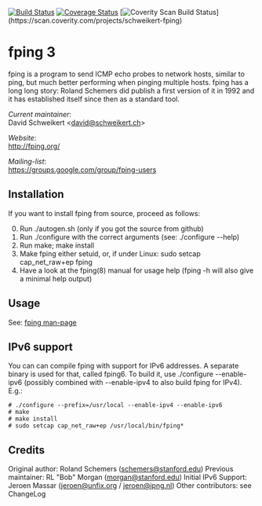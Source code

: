 [![Build Status](https://travis-ci.org/schweikert/fping.svg?branch=develop)](https://travis-ci.org/schweikert/fping)
[![Coverage Status](https://coveralls.io/repos/schweikert/fping/badge.svg?branch=develop&service=github)](https://coveralls.io/github/schweikert/fping?branch=develop)
[![Coverity Scan Build Status](https://scan.coverity.com/projects/11559/badge.svg?flat=1")](https://scan.coverity.com/projects/schweikert-fping)

# fping 3

fping is a program to send ICMP echo probes to network hosts, similar to ping,
but much better performing when pinging multiple hosts. fping has a long long
story: Roland Schemers did publish a first version of it in 1992 and it has
established itself since then as a standard tool.

_Current maintainer_:  
  David Schweikert \<david@schweikert.ch\>

_Website_:  
  http://fping.org/

_Mailing-list_:  
  https://groups.google.com/group/fping-users

## Installation

If you want to install fping from source, proceed as follows:

0. Run ./autogen.sh
   (only if you got the source from github)
1. Run ./configure with the correct arguments
   (see: ./configure --help)
2. Run make; make install
3. Make fping either setuid, or, if under Linux:
   sudo setcap cap_net_raw+ep fping
4. Have a look at the fping(8) manual for usage help
   (fping -h will also give a minimal help output)

## Usage

See: [fping man-page](doc/fping.pod)

## IPv6 support
You can can compile fping with support for IPv6 addresses. A separate binary
is used for that, called fping6. To build it, use ./configure --enable-ipv6
(possibly combined with --enable-ipv4 to also build fping for IPv4). E.g.:

    # ./configure --prefix=/usr/local --enable-ipv4 --enable-ipv6
    # make
    # make install
    # sudo setcap cap_net_raw+ep /usr/local/bin/fping*

## Credits
Original author:  Roland Schemers (schemers@stanford.edu)
Previous maintainer:  RL "Bob" Morgan (morgan@stanford.edu)
Initial IPv6 Support: Jeroen Massar (jeroen@unfix.org / jeroen@ipng.nl)
Other contributors: see ChangeLog
